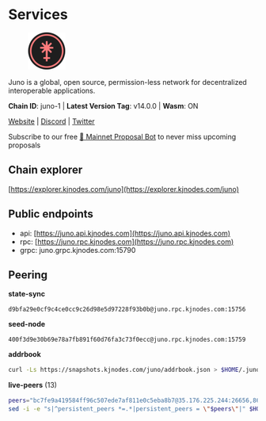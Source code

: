 # Services

<figure><img src="https://raw.githubusercontent.com/kj89/cosmos-images/main/logos/juno.png" alt=""><figcaption></figcaption></figure>

Juno is a global, open source, permission-less  network for decentralized interoperable applications.

**Chain ID**: juno-1 | **Latest Version Tag**: v14.0.0 | **Wasm**: ON

[Website](https://www.junonetwork.io) | [Discord](https://discord.gg/qJxgUSGHbb) | [Twitter](https://twitter.com/JunoNetwork)



Subscribe to our free [🤖 Mainnet Proposal Bot](https://t.me/kjnodes_proposal_bot) to never miss upcoming proposals


## Chain explorer
[https://explorer.kjnodes.com/juno](https://explorer.kjnodes.com/juno)

## Public endpoints

* api: [https://juno.api.kjnodes.com](https://juno.api.kjnodes.com)
* rpc: [https://juno.rpc.kjnodes.com](https://juno.rpc.kjnodes.com)
* grpc: juno.grpc.kjnodes.com:15790

## Peering

**state-sync**

```text
d9bfa29e0cf9c4ce0cc9c26d98e5d97228f93b0b@juno.rpc.kjnodes.com:15756
```

**seed-node**

```text
400f3d9e30b69e78a7fb891f60d76fa3c73f0ecc@juno.rpc.kjnodes.com:15759
```

**addrbook**
```bash
curl -Ls https://snapshots.kjnodes.com/juno/addrbook.json > $HOME/.juno/config/addrbook.json
```

**live-peers** (13)
```bash
peers="bc7fe9a419584ff96c507ede7af811e0c5eba8b7@35.176.225.244:26656,86bc38c6148fac78e8fa4ffa567b6ca444c4e7e2@88.198.47.84:26656,e7c642bdd79fd79cd2677f4f8b1351236b5ec2f3@204.16.241.208:26656,16b3cfebe67be36a72db0e170f4e4191aa938457@65.108.10.138:2000,7d5548102518ef89a988960afcccba2504707a08@162.55.92.114:2030,ca62ff6f732fcd391f1d9ef0630161cb595c7f4d@185.119.118.115:2000,60493cb0f123f7717bfcb4432539a0a37a02df97@65.108.64.5:26656,d8f1174a61bf1708f167163f8986db59c6695a29@171.244.137.23:26656,a6955453548eb1bcaf1edaabc171b6c3bef2ff37@95.216.4.104:6006,d83892be2e6efc38e255943ce86ae8229d2aee90@178.128.220.188:26656,8f3cbef6dc58d31bb70655d3d3c40d66d4744033@137.184.32.93:26656,9801cd0fa4c1378a76008dd84e5c755d9f1829fc@65.108.42.198:26656,d9bfa29e0cf9c4ce0cc9c26d98e5d97228f93b0b@65.109.88.38:15756"
sed -i -e "s|^persistent_peers *=.*|persistent_peers = \"$peers\"|" $HOME/.juno/config/config.toml
```
